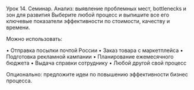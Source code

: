 Урок 14. Семинар. Анализ: выявление проблемных мест, bottlenecks и зон для развития
Выберите любой процесс и выпишите все его ключевые показатели эффективности по стоимости, качеству и времени.

Можно использовать:

• Отправка посылки почтой России
• Заказ товара с маркетплейса
• Подготовка рекламной кампании
• Планирование ежемесячного бюджета
• Выдача справки сотруднику
• Любой другой свой процесс

Опционально: предложите идеи по повышению эффективности бизнес процесса.